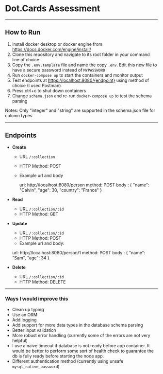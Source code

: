 
# Dot.Cards Assessment

***

## How to Run

1. Install docker desktop or docker engine from  https://docs.docker.com/engine/install/
2. Clone this repository and navigate to its root folder in your command line of choice
3. Copy the ```.env.template``` file and name the copy ```.env```. Edit this new file to have a secure password instead of ```MYPASSWORD```
4. Run ```docker-compose up``` to start the containers and monitor output
5. Test endpoints at [https://localhost:8080/{endpoint}](https://localhost:8080/) using method of choice (I used Postman)
6. Press ctrl+c to shut down containers
7. Change ```schema.json``` and re-run ```docker-compose up``` to test the schema parsing

Notes: Only "integer" and "string" are supported in the schema.json file for column types

***

## Endpoints

- **Create** 
  - URL ```/:collection```
  - HTTP Method: POST 
  - Example url and body


    url: http://localhost:8080/person
    method: POST
    body :
    {
        "name": "Calvin",
        "age": 30,
        "country": "France"
    }

- **Read**
    - URL ```/:collection/:id```
    - HTTP Method: GET

- **Update**
    - URL ```/:collection/:id```
    - HTTP Method: POST
    - Example url and body:


    url: http://localhost:8080/person/1
    method: POST
    body :
    {
        "name": "Sam",
        "age": 34
    }

- **Delete**
    - URL ```/:collection/:id```
    - HTTP Method: DELETE

***

### Ways I would improve this

- Clean up typing
- Use an ORM
- Add logging
- Add support for more data types in the database schema parsing
- Better input validation
- More robust error handling (currently some of the errors are not very helpful)
- I use a naive timeout if database is not ready before app container. It would be better to perform some sort of health check 
to guarantee the db is fully ready before starting the node app.
- Different authentication method (currently using unsafe ```mysql_native_password```)
